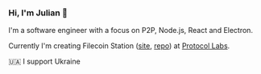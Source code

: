 ### Hi, I'm Julian 👋

I'm a software engineer with a focus on P2P, Node.js, React and Electron.

Currently I'm creating Filecoin Station ([site](https://www.filstation.app/), [repo](https://github.com/filecoin-station/filecoin-station)) at [Protocol Labs](https://github.com/protocol).

🇺🇦 I support Ukraine
